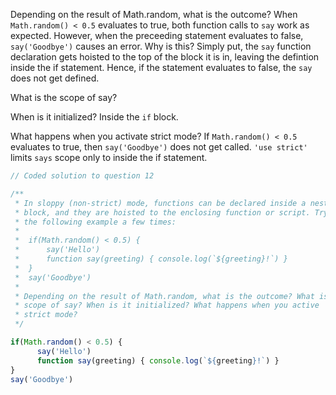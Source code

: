Depending on the result of Math.random, what is the outcome? When `Math.random() < 0.5` evaluates to true, both function calls to `say` work as expected.
However, when the preceeding statement evaluates to false, `say('Goodbye')` causes an error. Why is this?
Simply put, the `say` function declaration gets hoisted to the top of the block it is in, leaving the defintion inside the if statement. Hence, if the statement evaluates 
to false, the `say` does not get defined.

What is the scope of say?

When is it initialized? Inside the `if` block.

What happens when you activate strict mode? If `Math.random() < 0.5` evaluates to true, then `say('Goodbye')` does not get called. `'use strict'` limits `says` scope only to inside the if statement.

```javascript
// Coded solution to question 12

/**
 * In sloppy (non-strict) mode, functions can be declared inside a nested
 * block, and they are hoisted to the enclosing function or script. Try out
 * the following example a few times:
 * 
 *  if(Math.random() < 0.5) {
 *      say('Hello')
 *      function say(greeting) { console.log(`${greeting}!`) }
 *  }
 *  say('Goodbye')
 * 
 * Depending on the result of Math.random, what is the outcome? What is the
 * scope of say? When is it initialized? What happens when you active 
 * strict mode?
 */

if(Math.random() < 0.5) {
      say('Hello')
      function say(greeting) { console.log(`${greeting}!`) }
}
say('Goodbye')
```
